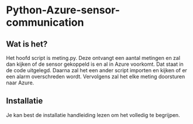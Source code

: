 # Python-Azure-sensor-communication
## Wat is het?
Het hoofd script is meting.py. Deze ontvangt een aantal metingen en zal dan kijken of de sensor gekoppeld is en al in Azure voorkomt. Dat staat in de code uitgelegd.
Daarna zal het een ander script importen en kijken of er een alarm overschreden wordt.
Vervolgens zal het elke meting doorsturen naar Azure.

## Installatie
Je kan best de installatie handleiding lezen om het volledig te begrijpen.
